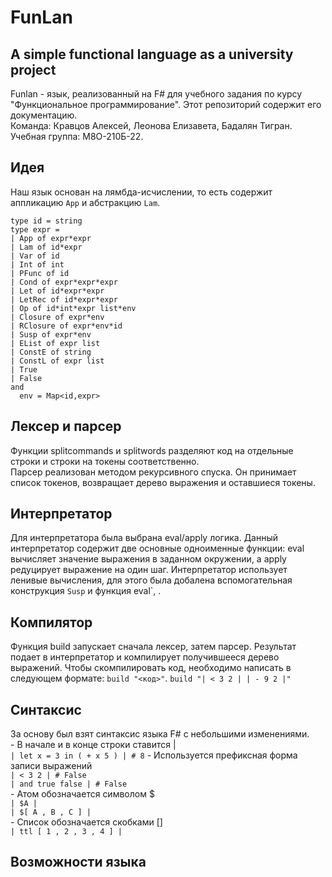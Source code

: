 # FunLan
A simple functional language as a university project
---
Funlan - язык, реализованный на F# для учебного задания по курсу "Функциональное программирование". Этот репозиторий содержит его документацию.  
Команда: Кравцов Алексей, Леонова Елизавета, Бадалян Тигран. Учебная группа: М8О-210Б-22.

## Идея
Наш язык основан на лямбда-исчислении, то есть содержит аппликацию `App` и абстракцию `Lam`.

```F#
type id = string 
type expr = 
| App of expr*expr 
| Lam of id*expr 
| Var of id 
| Int of int 
| PFunc of id 
| Cond of expr*expr*expr 
| Let of id*expr*expr 
| LetRec of id*expr*expr 
| Op of id*int*expr list*env 
| Closure of expr*env 
| RClosure of expr*env*id 
| Susp of expr*env 
| EList of expr list 
| ConstE of string 
| ConstL of expr list 
| True 
| False 
and 
  env = Map<id,expr> 
```
## Лексер и парсер
Функции splitcommands и splitwords разделяют код на отдельные строки и строки на токены соответственно.  
Парсер реализован методом рекурсивного спуска. Он принимает список токенов, возвращает дерево выражения и оставшиеся токены.

## Интерпретатор
Для интерпретатора была выбрана eval/apply логика. Данный интерпретатор содержит две основные одноименные функции: eval вычисляет значение выражения в заданном окружении, а apply редуцирует выражение на один шаг. Интерпретатор использует ленивые вычисления, для этого была добалена вспомогательная конструкция `Susp` и функция eval`, .

## Компилятор
Функция build запускает сначала лексер, затем парсер. Результат подает в интерпретатор и компилирует получившееся дерево выражений. Чтобы скомпилировать код, необходимо написать в следующем формате: `build "<код>"`.
`build "| < 3 2 | | - 9 2 |" `

## Синтаксис
За основу был взят синтаксис языка F# с небольшими изменениями.  
    - В начале и в конце строки ставится |  
    `| let x = 3 in ( + x 5 ) | # 8`
    - Используется префиксная форма записи выражений  
    `| < 3 2 | # False`  
    `| and true false | # False`  
    - Атом обозначается символом $   
    `| $A |`  
    `| $[ A , B , C ] |`  
    - Список обозначается скобками []  
    `| ttl [ 1 , 2 , 3 , 4 ] |`

## Возможности языка
